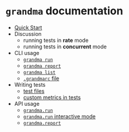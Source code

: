 # `grandma` documentation

* [Quick Start](../README.md)
* Discussion
  * running tests in **rate** mode
  * running tests in **concurrent** mode
* CLI usage
  * [`grandma run`](cli-grandma-run.md)
  * [`grandma report`](cli-grandma-report.md)
  * [`grandma list`](cli-grandma-list.md)
  * [`.grandmarc` file](cli-grandmarc.md)
* Writing tests
  * [test files](test-files.md)
  * [custom metrics in tests](test-custom-metrics.md)
* API usage
  * [`grandma.run`](api-grandma-run.md)
  * [`grandma.run` interactive mode](api-grandma-run-interactive.md)
  * [`grandma.report`](api-grandma-report.md)
